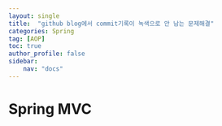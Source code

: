 ```yaml
---
layout: single
title:  "github blog에서 commit기록이 녹색으로 안 남는 문제해결"
categories: Spring
tag: [AOP]
toc: true
author_profile: false
sidebar:
    nav: "docs"
---
```


# Spring MVC

